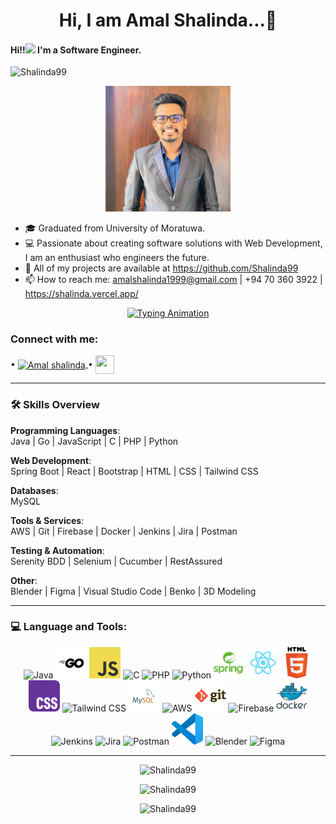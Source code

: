 <h1 align="center"> <b>Hi, I am Amal Shalinda...👋</b></h1>

<h4>Hi!!<img src="https://raw.githubusercontent.com/MartinHeinz/MartinHeinz/master/wave.gif" width="30px"> I'm a Software Engineer.</h4>

<p align="left"> <img src="https://komarev.com/ghpvc/?username=Shalinda99&label=Profile%20views&color=0e75b6&style=flat" alt="Shalinda99" /> </p>
<p align="center">
  <img src="https://raw.githubusercontent.com/Shalinda99/Shalinda99/main/1.jpg" alt="Shalinda Profile Picture" width="200" />
</p>

- 🎓 Graduated from University of Moratuwa.
- 💻 Passionate about creating software solutions with Web Development, I am an enthusiast who engineers the future.
- 🤔 All of my projects are available at https://github.com/Shalinda99
- 📫 How to reach me: amalshalinda1999@gmail.com | +94 70 360 3922 | https://shalinda.vercel.app/


<p align="center">
  <a href="https://github.com/DenverCoder1/readme-typing-svg">
    <img src="https://readme-typing-svg.herokuapp.com?font=Fredoka+One&size=21&color=00EBF7&width=550&lines=Web+Developer;UI%2FUX+Designer;Full-Stack+Developer;AI+Enthusiast;Creative+Problem+Solver" alt="Typing Animation" />
  </a>
</p>




### Connect with me:
<p align="left">
  &#8226;
  <a href="https://www.linkedin.com/in/amal-shalinda-188885231/" target="_blank">
    <img align="center" src="https://cdn-icons-png.flaticon.com/512/174/174857.png" alt="Amal shalinda" height="30" width="30" />
  </a>
  &#8226;
  <a href="https://www.facebook.com/amal.shalinda.73" target="_blank">
    <img align="center" src="https://cdn.icon-icons.com/icons2/2108/PNG/512/facebook_icon_130940.png" height="30" width="30" />
  </a>
</p>

---

### 🛠️ Skills Overview

**Programming Languages**:  
Java | Go | JavaScript | C | PHP | Python  

**Web Development**:  
Spring Boot | React | Bootstrap | HTML | CSS | Tailwind CSS  

**Databases**:  
MySQL  

**Tools & Services**:  
AWS | Git | Firebase | Docker | Jenkins | Jira | Postman  

**Testing & Automation**:  
Serenity BDD | Selenium | Cucumber | RestAssured  

**Other**:  
Blender | Figma | Visual Studio Code | Benko | 3D Modeling  

---

### 💻 Language and Tools:

<p align="center">
  <img alt="Java" width="50px" src="https://img.icons8.com/color/48/000000/java-coffee-cup-logo.png" />
  <img alt="Go" width="50px" src="https://raw.githubusercontent.com/github/explore/80688e429a7d4ef2fca1e82350fe8e3517d3494d/topics/go/go.png" />
  <img alt="JavaScript" width="50px" src="https://raw.githubusercontent.com/github/explore/80688e429a7d4ef2fca1e82350fe8e3517d3494d/topics/javascript/javascript.png" />
  <img alt="C" width="50px" src="https://upload.wikimedia.org/wikipedia/commons/1/18/C_Programming_Language.svg" />
  <img alt="PHP" width="50px" src="https://upload.wikimedia.org/wikipedia/commons/2/27/PHP-logo.svg" />
  <img alt="Python" width="50px" src="https://upload.wikimedia.org/wikipedia/commons/c/c3/Python-logo-notext.svg" />
  <img alt="Spring Boot" width="50px" src="https://raw.githubusercontent.com/devicons/devicon/master/icons/spring/spring-original-wordmark.svg" />
  <img alt="React" width="50px" src="https://raw.githubusercontent.com/github/explore/80688e429a7d4ef2fca1e82350fe8e3517d3494d/topics/react/react.png" />
  <img alt="HTML" width="50px" src="https://raw.githubusercontent.com/github/explore/80688e429a7d4ef2fca1e82350fe8e3517d3494d/topics/html/html.png" />
  <img alt="CSS" width="50px" src="https://raw.githubusercontent.com/github/explore/80688e429a7d4ef2fca1e82350fe8e3517d3494d/topics/css/css.png" />
  <img alt="Tailwind CSS" width="50px" src="https://www.vectorlogo.zone/logos/tailwindcss/tailwindcss-icon.svg" />
  <img alt="MySQL" width="50px" src="https://raw.githubusercontent.com/github/explore/80688e429a7d4ef2fca1e82350fe8e3517d3494d/topics/mysql/mysql.png" />
  <img alt="AWS" width="50px" src="https://cdn.jsdelivr.net/gh/devicons/devicon/icons/amazonwebservices/amazonwebservices-original.svg" />
  <img alt="Git" width="50px" src="https://raw.githubusercontent.com/github/explore/80688e429a7d4ef2fca1e82350fe8e3517d3494d/topics/git/git.png" />
  <img alt="Firebase" width="50px" src="https://www.vectorlogo.zone/logos/firebase/firebase-icon.svg" />
  <img alt="Docker" width="50px" src="https://raw.githubusercontent.com/devicons/devicon/master/icons/docker/docker-original-wordmark.svg" />
  <img alt="Jenkins" width="50px" src="https://www.vectorlogo.zone/logos/jenkins/jenkins-icon.svg" />
  <img alt="Jira" width="50px" src="https://cdn.iconscout.com/icon/free/png-512/jira-282219.png" />
  <img alt="Postman" width="50px" src="https://www.vectorlogo.zone/logos/getpostman/getpostman-icon.svg" />
  <img alt="VS Code" width="50px" src="https://raw.githubusercontent.com/github/explore/80688e429a7d4ef2fca1e82350fe8e3517d3494d/topics/visual-studio-code/visual-studio-code.png" />
  <img alt="Blender" width="50px" src="https://download.blender.org/branding/community/blender_community_badge_white.png" />
  <img alt="Figma" width="50px" src="https://upload.wikimedia.org/wikipedia/commons/3/33/Figma-logo.svg" />
</p>

---

<p align="center">
  <img src="https://github-readme-stats-sigma-five.vercel.app/api/top-langs?username=Shalinda99&show_icons=true&theme=radical&layout=compact" alt="Shalinda99" />
</p>

<p align="center">
  <img src="https://github-readme-streak-stats.herokuapp.com/?user=Shalinda99&show_icons=true&theme=radical" alt="Shalinda99" />
</p>

<p align="center">
  <img src="https://github-readme-stats.vercel.app/api?username=Shalinda99&show_icons=true&theme=radical" alt="Shalinda99" />
</p>
